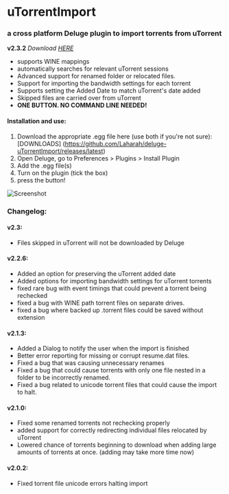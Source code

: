 # uTorrentImport
### a cross platform Deluge plugin to import torrents from uTorrent
**v2.3.2**
*Download [HERE](https://github.com/Laharah/deluge-uTorrentImport/releases/latest)*

* supports WINE mappings
* automatically searches for relevant uTorrent sessions
* Advanced support for renamed folder or relocated files.
* Support for importing the bandwidth settings for each torrent
* Supports setting the Added Date to match uTorrent's date added
* Skipped files are carried over from uTorrent
* **ONE BUTTON. NO COMMAND LINE NEEDED!**


#### Installation and use:

1. Download the appropriate .egg file here (use both if you're not sure): [DOWNLOADS]
(https://github.com/Laharah/deluge-uTorrentImport/releases/latest)
2. Open Deluge, go to Preferences > Plugins > Install Plugin
3. Add the .egg file(s)
4. Turn on the plugin (tick the box)
5. press the button!

![Screenshot](http://zippy.gfycat.com/LimpThreadbareAyeaye.gif)

### Changelog:
#### v2.3:
- Files skipped in uTorrent will not be downloaded by Deluge

#### v2.2.6:
- Added an option for preserving the uTorrent added date
- Added options for importing bandwidth settings for uTorrent torrents
- fixed rare bug with event timings that could prevent a torrent being rechecked
- fixed a bug with WINE path torrent files on separate drives.
- fixed a bug where backed up .torrent files could be saved without extension

#### v2.1.3:
- Added a Dialog to notify the user when the import is finished
- Better error reporting for missing or corrupt resume.dat files.
- Fixed a bug that was causing unnecessary renames
- Fixed a bug that could cause torrents with only one file nested in a folder to be
incorrectly renamed.
- Fixed a bug related to unicode torrent files that could cause the import to halt.

#### v2.1.0:
* Fixed some renamed torrents not rechecking properly
* added support for correctly redirecting individual files relocated by uTorrent
* Lowered chance of torrents beginning to download when adding large amounts of torrents at once. (adding may take more time now)

#### v2.0.2:
* Fixed torrent file unicode errors halting import
